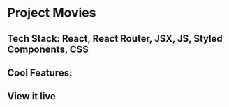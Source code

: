 # Project Movies

## Tech Stack: React, React Router, JSX, JS, Styled Components, CSS

## Cool Features:

## View it live
